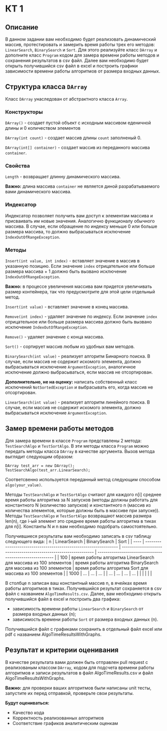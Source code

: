 # КТ 1

## Описание
В данном задании вам необходимо будет реализовать динамический массив, протестировать и замерить время работы трех его методов: `LinearSearch`, `BinarySearch` и `Sort`. Для этого реализуйте класс `DArray` и дополните класс `Program` кодом для замера времени работы методов и сохранения результатов в csv файл. Далее вам необходимо будет открыть получившийся csv файл в excel и построить графики зависимости времени работы алгоритмов от размера входных данных.

## Структура класса `DArray`
Класс `DArray` унаследован от абстрактного класса `Array`.

### Конструкторы

`DArray()` - создает пустой объект с исходным массивом еденичной длины и 0 количеством элементов

`DArray(int count)` - создает массив длины `count` заполненый 0.

`DArray(int[] container)` - создает массив из переданного массива `container`.

### Свойства
`Length` - возвращает длинну динамического массива.

**Важно:** длина массива `container` не является диной разрабатываемого вами динамического массива. 

### Индексатор
Индексатор позволяет получить вам доступ к элементам массива и присваивать им новые значения. Аналогично функционалу обычного массива. В случае, если обращение по индексу меньше 0 или больше размера массива, то должно выбрасываться исключение `IndexOutOfRangeException`.

### Методы
`Insert(int value, int index)` - вставляет значение в массив в указанную позицию. Если значение `index` отрицательное или больше размера массива + 1 должно быть вызвано исключение `IndexOutOfRangeException`.  

**Важно:** в процессе увеличения массива вам придется увеличивать размер контейнера, так что предусмотрите для этой цели отдельный метод.

`Insert(int value)` - вставляет значение в конец массива.

`Remove(int index)` - удаляет значение по индексу. 
Если значение `index` отрицательное или больше размера массива должно быть вызвано исключение `IndexOutOfRangeException`.

`Remove()` - удаляет значение с конца массива.

`Sort()` - сортирует массив любым из удобных вам методов.

`BinarySearch(int value)` - реализует алгоритм Бинарного поиска. В случае, если массив не содержит искомого элемента, должно выбрасываться исключение `ArgumentException`, аналогичное исключение должно выбрасываться, если массив не отсортирован. 

**Дополнительно, не на оценку:** написать собственный класс исключений `NotSortedException` и выбрасывать его, когда массив не отсортирован.

`LinearSearch(int value)` - реализует алгоритм линейного поиска. В случае, если массив не содержит искомого элемента, должно выбрасываться исключение `ArgumentException`.

## Замер времени работы методов

Для замера времени в классе `Program` представлены 2 метода: `TestSearchAlgo` и `TestSortAlgo`. В эти методы класса `Program` можно передать методы класса `DArray` в качестве аргумента. Вызов метода выглядит следующим образом: 
```
DArray test_arr = new DArray();
TestSearchAlgo(test_arr.LinearSearch);
```
Соответсвенно используется переданный метод следующим способом `algo(your_value)`. 

Методы `TestSearchAlgo` и `TestSortAlgo`  считают для каждого n\[i\] среднее время работы алгоритма за N запусков (методы должны работать для константного N (количество запусков) и константного n (массив из количества элементов, которые должны быть в массиве при запуске)). Методы `TestSearchAlgo` и `TestSortAlgo` возвращают массив размера len(n), где i-ый элемент это среднее время работы алгоритма в тиках для n\[i\]. Константы N и n вам необходимо подобрать самостоятельно.

Получившиеся результаты вам необходимо записать в csv таблицу следующего вида:
| n    | LinearSearch                                                     | BinarySearch                                                     | Sort                                                     |
| ---- | ---------------------------------------------------------------- | ---------------------------------------------------------------- | -------------------------------------------------------- |
| 100  | время работы алгоритма LinearSearch для массива из 100 элементов | время работы алгоритма BinarySearch для массива из 100 элементов | время работы алгоритма Sort для массива из 100 элементов |
| 1000 | ...                                                              | ...                                                              | ...                                                      |
| ...  | ...                                                              | ...                                                              | ...                                                      |
|      |                                                                  |                                                                  |                                                          |

В столбце n записан ваш константный массив n, в ячейках время работы алгоритмов в тиках. Получившийся результат сохраняется в csv файл с названием `AlgoTimeResults.csv`. Далее, вам необходимо открыть получившийся файл в excel и построить два графика: 

- зависимость времени работы `LinearSearch` и `BinarySearch` от размера входных данных (n);
- зависимость времени работы `Sort` от размера входных данных (n). 

Получившийся файл с графиками сохранить в отдельный файл excel или pdf с названием AlgoTimeResultsWithGraphs.

## Результат и критерии оценивания
В качестве результата вами должен быть отправлен pull request с реализованым классом `DArray`, кодом для подсчета времени работы алгоритмов и записи результатов в файл AlgoTimeResults.csv и файл AlgoTimeResultsWithGraphs. 

**Важно:** для проверки ваших алгоритмов были написаны unit тесты, запустите их перед отправкой, проверьте свои результаты.

**Будут оцениваться:**
- Качество кода
- Корректность реализованных алгоритмов
- Соответствие графиков аналитическим оценкам

